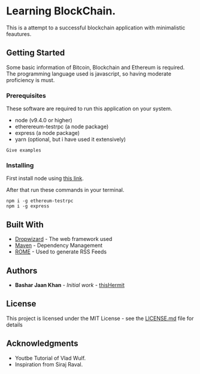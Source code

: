 # Learning BlockChain.

This is a attempt to a successful blockchain application with minimalistic feautures.

## Getting Started

Some basic information of Bitcoin, Blockchain and Ethereum is required. The programming language used is javascript,
so having moderate proficiency is must.

### Prerequisites

These software are required to run this application on your system.

* node (v9.4.0 or higher)
* etherereum-testrpc (a node package)
* express (a node package)
* yarn (optional, but i have used it extensively)

```
Give examples
```

### Installing

First install node using [this link](https://nodejs.org/en/).

After that run these commands in your terminal.

```
npm i -g ethereum-testrpc
npm i -g express
```

## Built With

* [Dropwizard](http://www.dropwizard.io/1.0.2/docs/) - The web framework used
* [Maven](https://maven.apache.org/) - Dependency Management
* [ROME](https://rometools.github.io/rome/) - Used to generate RSS Feeds

## Authors

* **Bashar Jaan Khan** - *Initial work* - [thisHermit](https://github.com/thisHermit)

## License

This project is licensed under the MIT License - see the [LICENSE.md](LICENSE.md) file for details

## Acknowledgments

* Youtbe Tutorial of Vlad Wulf.
* Inspiration from Siraj Raval.
